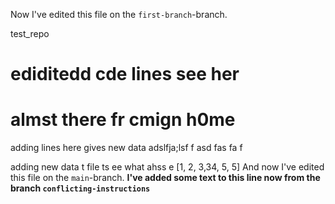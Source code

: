 Now I've edited this file on the `first-branch`-branch.


test_repo
# ediditedd cde lines see her
# almst there fr cmign h0me


adding lines here gives new data 
adslfja;lsf
f
asd
fas
fa
f


adding new data t file ts ee what ahss
e
[1, 2, 3,34, 5, 5]
And now I've edited this file on the `main`-branch. **I've added some text to this line now from the branch `conflicting-instructions`**
